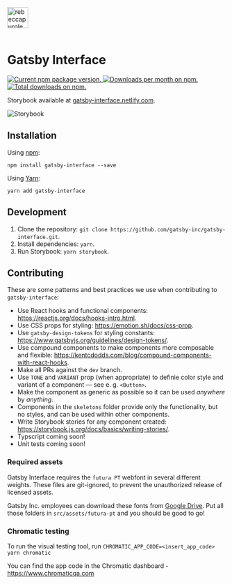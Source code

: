 <img src="https://user-images.githubusercontent.com/21834/74070062-35b91980-4a00-11ea-93a8-b77bde7b4c37.png" width="48" height="48" alt="rebeccapurple dot" />
<br>
<br>

# Gatsby Interface

<a href="https://www.npmjs.org/package/gatsby-interface">
  <img src="https://img.shields.io/npm/v/gatsby-interface.svg" alt="Current npm package version." />
</a>
<a href="https://npmcharts.com/compare/gatsby-interface?minimal=true">
  <img src="https://img.shields.io/npm/dm/gatsby-interface.svg" alt="Downloads per month on npm." />
</a>
<a href="https://npmcharts.com/compare/gatsby-interface?minimal=true">
  <img src="https://img.shields.io/npm/dt/gatsby-interface.svg" alt="Total downloads on npm." />
</a>

Storybook available at [gatsby-interface.netlify.com](https://gatsby-interface.netlify.com/).

![Storybook](https://user-images.githubusercontent.com/18426780/63871208-b9aea600-c978-11e9-9107-79679b699c6f.png)

## Installation

Using [npm](https://www.npmjs.com/):

```shell
npm install gatsby-interface --save
```

Using [Yarn](https://yarnpkg.com/):

```shell
yarn add gatsby-interface
```

## Development

1. Clone the repository: `git clone https://github.com/gatsby-inc/gatsby-interface.git`.
2. Install dependencies: `yarn`.
3. Run Storybook: `yarn storybook`.

## Contributing

These are some patterns and best practices we use when contributing to `gatsby-interface`:

- Use React hooks and functional components: https://reactjs.org/docs/hooks-intro.html.
- Use CSS props for styling: https://emotion.sh/docs/css-prop.
- Use `gatsby-design-tokens` for styling constants: https://www.gatsbyjs.org/guidelines/design-tokens/.
- Use compound components to make components more composable and flexible: https://kentcdodds.com/blog/compound-components-with-react-hooks.
- Make all PRs against the `dev` branch.
- Use `TONE` and `VARIANT` prop (when appropriate) to definie color style and variant of a component — see e. g. `<Button>`.
- Make the component as generic as possible so it can be used _anywhere_ by _anything_.
- Components in the `skeletons` folder provide only the functionality, but no styles, and can be used within other components.
- Write Storybook stories for any component created: https://storybook.js.org/docs/basics/writing-stories/.
- Typscript coming soon!
- Unit tests coming soon!

### Required assets

Gatsby Interface requires the `futura PT` webfont in several different weights. These files are git-ignored, to prevent the unauthorized release of licensed assets.

Gatsby Inc. employees can download these fonts from [Google Drive](https://drive.google.com/drive/u/1/folders/1DA_iNzLbd1_gvU_FWTzYK6MgLSl85L4v). Put all those folders in `src/assets/futura-pt` and you should be good to go!

### Chromatic testing

To run the visual testing tool, run `CHROMATIC_APP_CODE=<insert_app_code> yarn chromatic`

You can find the app code in the Chromatic dashboard - https://www.chromaticqa.com
